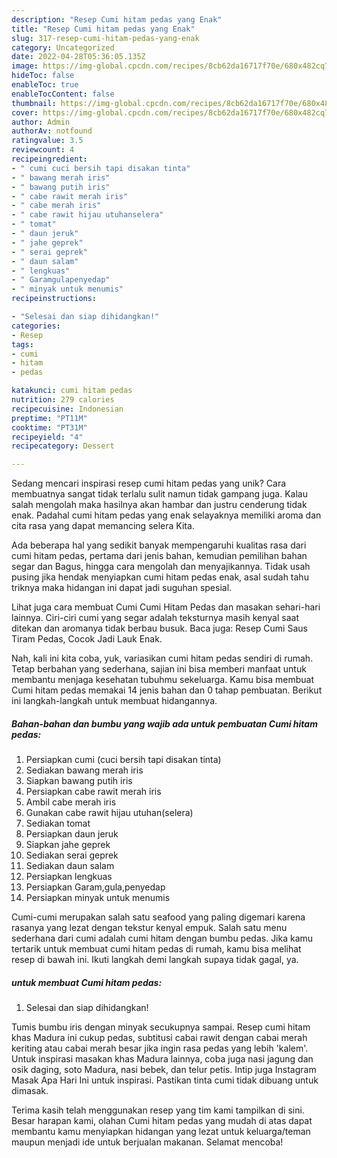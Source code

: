 ```yaml
---
description: "Resep Cumi hitam pedas yang Enak"
title: "Resep Cumi hitam pedas yang Enak"
slug: 317-resep-cumi-hitam-pedas-yang-enak
category: Uncategorized
date: 2022-04-28T05:36:05.135Z
image: https://img-global.cpcdn.com/recipes/8cb62da16717f70e/680x482cq70/cumi-hitam-pedas-foto-resep-utama.jpg
hideToc: false
enableToc: true
enableTocContent: false
thumbnail: https://img-global.cpcdn.com/recipes/8cb62da16717f70e/680x482cq70/cumi-hitam-pedas-foto-resep-utama.jpg
cover: https://img-global.cpcdn.com/recipes/8cb62da16717f70e/680x482cq70/cumi-hitam-pedas-foto-resep-utama.jpg
author: Admin
authorAv: notfound
ratingvalue: 3.5
reviewcount: 4
recipeingredient:
- " cumi cuci bersih tapi disakan tinta"
- " bawang merah iris"
- " bawang putih iris"
- " cabe rawit merah iris"
- " cabe merah iris"
- " cabe rawit hijau utuhanselera"
- " tomat"
- " daun jeruk"
- " jahe geprek"
- " serai geprek"
- " daun salam"
- " lengkuas"
- " Garamgulapenyedap"
- " minyak untuk menumis"
recipeinstructions:

- "Selesai dan siap dihidangkan!"
categories:
- Resep
tags:
- cumi
- hitam
- pedas

katakunci: cumi hitam pedas 
nutrition: 279 calories
recipecuisine: Indonesian
preptime: "PT11M"
cooktime: "PT31M"
recipeyield: "4"
recipecategory: Dessert

---
```





Sedang mencari inspirasi resep cumi hitam pedas yang unik? Cara membuatnya sangat tidak terlalu sulit namun tidak gampang juga. Kalau salah mengolah maka hasilnya akan hambar dan justru cenderung tidak enak. Padahal cumi hitam pedas yang enak selayaknya memiliki aroma dan cita rasa yang dapat memancing selera Kita.





Ada beberapa hal yang sedikit banyak mempengaruhi kualitas rasa dari cumi hitam pedas, pertama dari jenis bahan, kemudian pemilihan bahan segar dan Bagus, hingga cara mengolah dan menyajikannya. Tidak usah pusing jika hendak menyiapkan cumi hitam pedas enak,      asal sudah tahu triknya maka hidangan ini dapat jadi suguhan spesial.














Lihat juga cara membuat Cumi Cumi Hitam Pedas dan masakan sehari-hari lainnya. Ciri-ciri cumi yang segar adalah teksturnya masih kenyal saat ditekan dan aromanya tidak berbau busuk. Baca juga: Resep Cumi Saus Tiram Pedas, Cocok Jadi Lauk Enak.






Nah, kali ini kita coba, yuk, variasikan cumi hitam pedas sendiri di rumah. Tetap berbahan yang sederhana, sajian ini bisa memberi manfaat untuk membantu menjaga kesehatan tubuhmu sekeluarga. Kamu bisa membuat Cumi hitam pedas memakai 14 jenis bahan dan 0 tahap pembuatan. Berikut ini langkah-langkah untuk membuat hidangannya.

<!--inarticleads1-->

##### Bahan-bahan dan bumbu yang wajib ada untuk pembuatan Cumi hitam pedas:

1. Persiapkan  cumi (cuci bersih tapi disakan tinta)
1. Sediakan  bawang merah iris
1. Siapkan  bawang putih iris
1. Persiapkan  cabe rawit merah iris
1. Ambil  cabe merah iris
1. Gunakan  cabe rawit hijau utuhan(selera)
1. Sediakan  tomat
1. Persiapkan  daun jeruk
1. Siapkan  jahe geprek
1. Sediakan  serai geprek
1. Sediakan  daun salam
1. Persiapkan  lengkuas
1. Persiapkan  Garam,gula,penyedap
1. Persiapkan  minyak untuk menumis


Cumi-cumi merupakan salah satu seafood yang paling digemari karena rasanya yang lezat dengan tekstur kenyal empuk. Salah satu menu sederhana dari cumi adalah cumi hitam dengan bumbu pedas. Jika kamu tertarik untuk membuat cumi hitam pedas di rumah, kamu bisa melihat resep di bawah ini. Ikuti langkah demi langkah supaya tidak gagal, ya. 

<!--inarticleads2-->

#####  untuk membuat Cumi hitam pedas:


1. Selesai dan siap dihidangkan!

Tumis bumbu iris dengan minyak secukupnya sampai. Resep cumi hitam khas Madura ini cukup pedas, subtitusi cabai rawit dengan cabai merah keriting atau cabai merah besar jika ingin rasa pedas yang lebih &#39;kalem&#39;. Untuk inspirasi masakan khas Madura lainnya, coba juga nasi jagung dan osik daging, soto Madura, nasi bebek, dan telur petis. Intip juga Instagram Masak Apa Hari Ini untuk inspirasi. Pastikan tinta cumi tidak dibuang untuk dimasak. 

Terima kasih telah menggunakan resep yang tim kami tampilkan di sini. Besar harapan kami, olahan Cumi hitam pedas yang mudah di atas dapat membantu kamu menyiapkan hidangan yang lezat untuk keluarga/teman maupun menjadi ide untuk berjualan makanan. Selamat mencoba!
